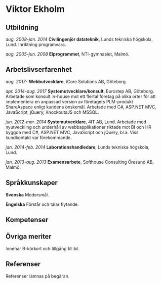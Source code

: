 # Viktor Ekholm

## Utbildning

*aug. 2008-jan. 2014* **Civilingenjör datateknik**, Lunds tekniska högskola, Lund. Inriktning programvara.

*aug. 2005-jun. 2008* **Elprogrammet**, NTI-gymnasiet, Malmö.

## Arbetslivserfarenhet

*aug. 2017-* **Webbutvecklare**, iCore Solutions AB, Göteborg.

*apr. 2014-aug. 2017* **Systemutvecklare/konsult**, Eurostep AB, Göteborg. Arbetade som konsult in-house mot ett flertal företag på olika orter för att implementera en anpassad version av företagets PLM-produkt ShareAspace enligt kundens önskemål. Arbetade med C\#, ASP.NET MVC, JavaScript, jQuery, KnockoutsJS och MSSQL.

*jun. 2012-mar. 2014* **Systemutvecklare**, 4IT AB, Lund. Arbetade med nyutveckling och underhåll av webbapplikationer riktade mot BI och HR byggda med C\#, ASP.NET MVC, JavaScript och jQuery, bl.a. Viss kundkontakt var förekommande.

*jan. 2014-feb. 2014* **Laborationshandledare**, Lunds tekniska högskola, Lund.

*jan. 2013-aug. 2013* **Examensarbete**, Softhouse Consulting Öresund AB, Malmö.

## Språkkunskaper

**Svenska** Modersmål.

**Engelska** Förstår och talar flytande.

## Kompetenser

## Övriga meriter

Innehar B-körkort och tillgång till bil.

## Referenser

Referenser lämnas på begäran.
